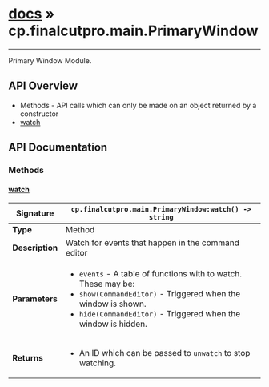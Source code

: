 # [docs](index.md) » cp.finalcutpro.main.PrimaryWindow
---

Primary Window Module.

## API Overview
* Methods - API calls which can only be made on an object returned by a constructor
 * [watch](#watch)

## API Documentation

### Methods

#### [watch](#watch)
| **Signature**                               | `cp.finalcutpro.main.PrimaryWindow:watch() -> string`                                                                    |
| --------------------------------------------|-------------------------------------------------------------------------------------|
| **Type**                                    | Method                                                                     |
| **Description**                             | Watch for events that happen in the command editor                                                                     |
| **Parameters**                              | <ul><li>`events` - A table of functions with to watch. These may be:</li><li>  `show(CommandEditor)` - Triggered when the window is shown.</li><li>  `hide(CommandEditor)` - Triggered when the window is hidden.</li></ul> |
| **Returns**                                 | <ul><li>An ID which can be passed to `unwatch` to stop watching.</li></ul>          |

